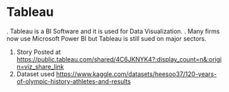# Tableau

. Tableau is a BI Software and it is used for Data Visualization.
. Many firms now use Microsoft Power BI but Tableau is still sued on major sectors.


1) Story Posted at https://public.tableau.com/shared/4C6JKNYK4?:display_count=n&:origin=viz_share_link
2) Dataset used https://www.kaggle.com/datasets/heesoo37/120-years-of-olympic-history-athletes-and-results
